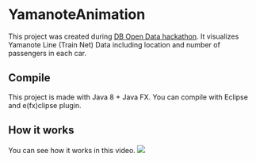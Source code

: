 # YamanoteAnimation

This project was created during [DB Open Data hackathon](https://www.mindboxberlin.com/index.php/db-hackathon-may-2017.html).
It visualizes Yamanote Line (Train Net) Data including location and number of passengers in each car.

## Compile
This project is made with Java 8 + Java FX. You can compile with Eclipse and e(fx)clipse plugin.

## How it works
You can see how it works in this video.
[![](http://img.youtube.com/vi/TgvKF_H5ef4/0.jpg)](https://www.youtube.com/watch?v=TgvKF_H5ef4)
